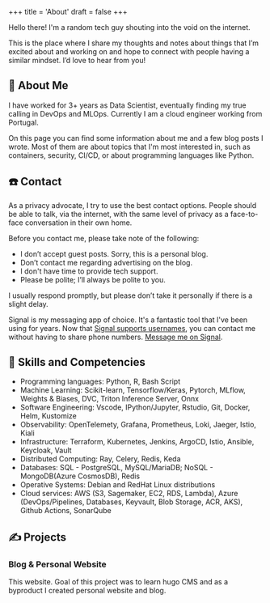 +++
title = 'About'
draft = false
+++

Hello there! I'm a random tech guy shouting into the void on the internet.

This is the place where I share my thoughts and notes about things that
I’m excited about and working on and hope to connect with people having
a similar mindset. I’d love to hear from you!

## 👋 About Me

I have worked for 3+ years as Data Scientist, eventually finding my true calling in DevOps and MLOps.
Currently I am a cloud engineer working from Portugal.

On this page you can find some information about me and a few blog posts I wrote. Most of them are about
topics that I'm most interested in, such as containers, security, CI/CD, or about programming languages like Python.

## ☎️ Contact

As a privacy advocate, I try to use the best contact options. People should be able to talk, via the internet, 
with the same level of privacy as a face-to-face conversation in their own home.

Before you contact me, please take note of the following:

- I don’t accept guest posts. Sorry, this is a personal blog.
- Don’t contact me regarding advertising on the blog.
- I don't have time to provide tech support.
- Please be polite; I’ll always be polite to you.

I usually respond promptly, but please don’t take it personally if there is a slight delay.

Signal is my messaging app of choice. It's a fantastic tool that I've been using for years.
Now that [Signal supports usernames](https://signal.org/blog/phone-number-privacy-usernames/), 
you can contact me without having to share phone numbers. 
[Message me on Signal](https://signal.me/#eu/IHK5fD01vqBFE2OQVsbWTNPeEXeDkRnkpVZgBFtisncFlfAPR_hCcqfWz6PqIG6C).

## 🔧 Skills and Competencies

- Programming languages: Python, R, Bash Script
- Machine Learning: Scikit-learn, Tensorflow/Keras, Pytorch, MLflow, Weights & Biases, DVC, Triton Inference Server, Onnx
- Software Engineering: Vscode, IPython/Jupyter, Rstudio, Git, Docker, Helm, Kustomize
- Observability: OpenTelemety, Grafana, Prometheus, Loki, Jaeger, Istio, Kiali
- Infrastructure: Terraform, Kubernetes, Jenkins, ArgoCD, Istio, Ansible, Keycloak, Vault
- Distributed Computing: Ray, Celery, Redis, Keda
- Databases: SQL - PostgreSQL, MySQL/MariaDB; NoSQL - MongoDB(Azure CosmosDB), Redis
- Operative Systems: Debian and RedHat Linux distributions
- Cloud services: AWS (S3, Sagemaker, EC2, RDS, Lambda), Azure (DevOps/Pipelines, Databases, Keyvault, Blob Storage, ACR,
AKS), Github Actions, SonarQube

## ✍ Projects

### Blog & Personal Website

This website. Goal of this project was to learn hugo CMS and as a byproduct I created personal website and blog.

<!-- 
### Blueprints for python based ML projects
 -->
